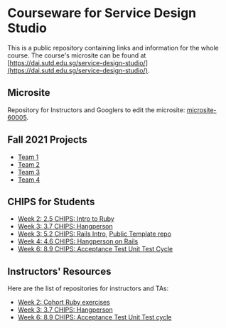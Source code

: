 # Courseware for Service Design Studio
This is a public repository containing links and information for the whole course. The course's microsite can be found at [https://dai.sutd.edu.sg/service-design-studio/](https://dai.sutd.edu.sg/service-design-studio/).

## Microsite
Repository for Instructors and Googlers to edit the microsite: [microsite-60005](https://github.com/Service-Design-Studio/microsite-60004).

## Fall 2021 Projects
- [Team 1](https://github.com/Service-Design-Studio/overseer-1d-final-project-team-1)
- [Team 2](https://github.com/Service-Design-Studio/1d-final-project-team-2)
- [Team 3](https://github.com/Service-Design-Studio/1d-final-project-team-3)
- [Team 4](https://github.com/Service-Design-Studio/1d-final-project-team-4)

## CHIPS for Students
* [Week 2: 2.5 CHIPS: Intro to Ruby](https://github.com/Service-Design-Studio/hw-ruby-intro)
* [Week 3: 3.7 CHIPS: Hangperson](https://github.com/Service-Design-Studio/hw-sinatra-saas-hangperson)
* [Week 3: 5.2 CHIPS: Rails Intro](https://github.com/Service-Design-Studio/hw-rails-intro), [Public Template repo](https://github.com/Service-Design-Studio/rottenpotatoes-rails-intro)
* [Week 4: 4.6 CHIPS: Hangperson on Rails](https://github.com/Service-Design-Studio/hw-rails-hangperson)
* [Week 6: 8.9 CHIPS: Acceptance Test Unit Test Cycle](https://github.com/Service-Design-Studio/hw-acceptance-unit-test-cycle)
## Instructors' Resources

Here are the list of repositories for instructors and TAs:
* [Week 2: Cohort Ruby exercises](https://github.com/Service-Design-Studio/intro_ruby_exercises)
* [Week 3: 3.7 CHIPS: Hangperson](https://github.com/Service-Design-Studio/hw-sinatra-saas-hangperson-ci)
* [Week 6: 8.9 CHIPS: Acceptance Test Unit Test cycle](https://github.com/Service-Design-Studio/hw-acceptance-unit-test-cycle-ci)

